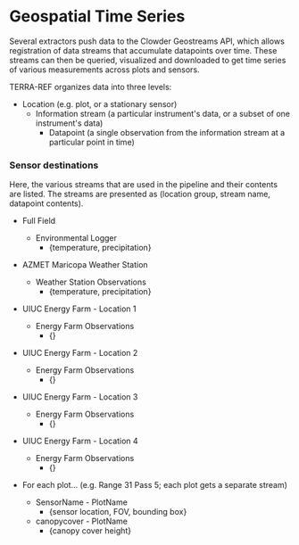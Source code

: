 # Geospatial Time Series

Several extractors push data to the Clowder Geostreams API, which allows registration of data streams that accumulate
datapoints over time. These streams can then be queried, visualized and downloaded to get time series of various 
measurements across plots and sensors.

TERRA-REF organizes data into three levels:

* Location (e.g. plot, or a stationary sensor)
    * Information stream (a particular instrument's data, or a subset of one instrument's data)
        * Datapoint (a single observation from the information stream at a particular point in time)



### Sensor destinations

Here, the various streams that are used in the pipeline and their contents are listed. The streams are presented as
(location group, stream name, datapoint contents).

* Full Field
    * Environmental Logger
        * {temperature, precipitation}
        
* AZMET Maricopa Weather Station 
    * Weather Station Observations
        * {temperature, precipitation}
    
* UIUC Energy Farm - Location 1
    * Energy Farm Observations
        * {}
        
* UIUC Energy Farm - Location 2
    * Energy Farm Observations
        * {}
        
* UIUC Energy Farm - Location 3
    * Energy Farm Observations
        * {}
        
* UIUC Energy Farm - Location 4
    * Energy Farm Observations
        * {}

* For each plot... (e.g. Range 31 Pass 5; each plot gets a separate stream)
    * SensorName - PlotName
        * {sensor location, FOV, bounding box}
    * canopycover - PlotName
        * {canopy cover height}
